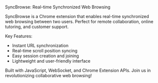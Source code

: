SyncBrowse: Real-time Synchronized Web Browsing

SyncBrowse is a Chrome extension that enables real-time synchronized web browsing between two users. Perfect for remote collaboration, online tutoring, and customer support.

Key Features:
- Instant URL synchronization
- Real-time scroll position syncing
- Easy session creation and joining
- Lightweight and user-friendly interface

Built with JavaScript, WebSocket, and Chrome Extension APIs. Join us in revolutionizing collaborative web browsing!
